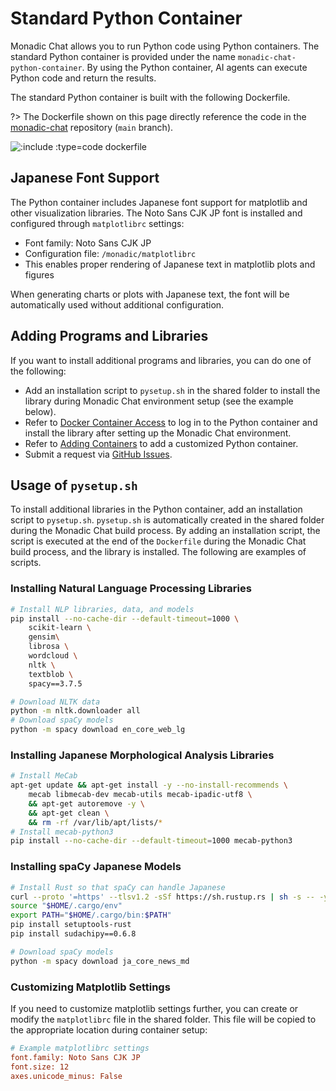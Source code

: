 # Standard Python Container

Monadic Chat allows you to run Python code using Python containers. The standard Python container is provided under the name `monadic-chat-python-container`. By using the Python container, AI agents can execute Python code and return the results.

The standard Python container is built with the following Dockerfile.

?> The Dockerfile shown on this page directly reference the code in the [monadic-chat](https://github.com/yohasebe/monadic-chat) repository (`main` branch).

![](https://raw.githubusercontent.com/yohasebe/monadic-chat/refs/heads/main/docker/services/python/Dockerfile ':include :type=code dockerfile')

## Japanese Font Support

The Python container includes Japanese font support for matplotlib and other visualization libraries. The Noto Sans CJK JP font is installed and configured through `matplotlibrc` settings:

- Font family: Noto Sans CJK JP
- Configuration file: `/monadic/matplotlibrc`
- This enables proper rendering of Japanese text in matplotlib plots and figures

When generating charts or plots with Japanese text, the font will be automatically used without additional configuration.

## Adding Programs and Libraries

If you want to install additional programs and libraries, you can do one of the following:

- Add an installation script to `pysetup.sh` in the shared folder to install the library during Monadic Chat environment setup (see the example below).
- Refer to [Docker Container Access](./docker-access) to log in to the Python container and install the library after setting up the Monadic Chat environment.
- Refer to [Adding Containers](./adding-containers) to add a customized Python container.
- Submit a request via [GitHub Issues](https://github.com/yohasebe/monadic-chat/issues).

## Usage of `pysetup.sh`

To install additional libraries in the Python container, add an installation script to `pysetup.sh`. `pysetup.sh` is automatically created in the shared folder during the Monadic Chat build process. By adding an installation script, the script is executed at the end of the `Dockerfile` during the Monadic Chat build process, and the library is installed. The following are examples of scripts.

### Installing Natural Language Processing Libraries

```sh
# Install NLP libraries, data, and models
pip install --no-cache-dir --default-timeout=1000 \
    scikit-learn \
    gensim\
    librosa \
    wordcloud \
    nltk \
    textblob \
    spacy==3.7.5

# Download NLTK data
python -m nltk.downloader all
# Download spaCy models
python -m spacy download en_core_web_lg
```

### Installing Japanese Morphological Analysis Libraries

```sh
# Install MeCab
apt-get update && apt-get install -y --no-install-recommends \
    mecab libmecab-dev mecab-utils mecab-ipadic-utf8 \
    && apt-get autoremove -y \
    && apt-get clean \
    && rm -rf /var/lib/apt/lists/*
# Install mecab-python3
pip install --no-cache-dir --default-timeout=1000 mecab-python3
```

### Installing spaCy Japanese Models

```sh
# Install Rust so that spaCy can handle Japanese
curl --proto '=https' --tlsv1.2 -sSf https://sh.rustup.rs | sh -s -- -y
source "$HOME/.cargo/env"
export PATH="$HOME/.cargo/bin:$PATH"
pip install setuptools-rust
pip install sudachipy==0.6.8

# Download spaCy models
python -m spacy download ja_core_news_md
```

### Customizing Matplotlib Settings

If you need to customize matplotlib settings further, you can create or modify the `matplotlibrc` file in the shared folder. This file will be copied to the appropriate location during container setup:

```ini
# Example matplotlibrc settings
font.family: Noto Sans CJK JP
font.size: 12
axes.unicode_minus: False
```

